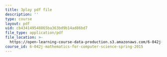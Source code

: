 ```yaml
---
title: 3play pdf file
description: ''
type: course
layout: pdf
uid: cb434149548865ba363bd9b14ad86bd7
file_type: application/pdf
file_location: >-
  https://open-learning-course-data-production.s3.amazonaws.com/6-042j-mathematics-for-computer-science-spring-2015/cb434149548865ba363bd9b14ad86bd7_n0lce1dMAh8.pdf
course_id: 6-042j-mathematics-for-computer-science-spring-2015
---
```

